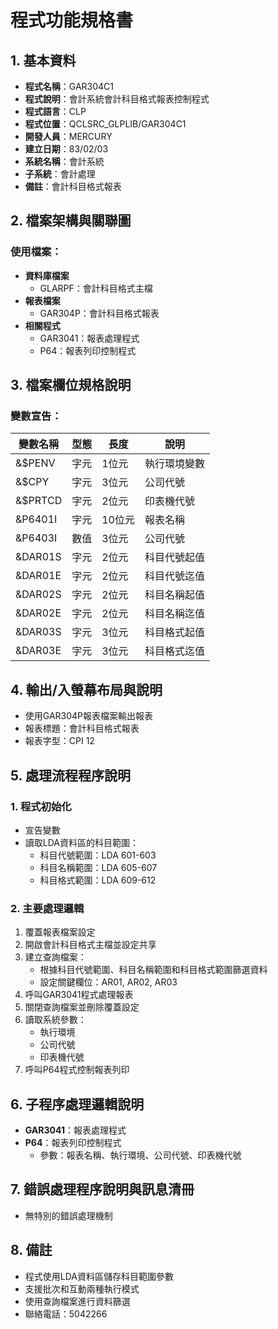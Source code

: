 # 程式功能規格書

## 1. 基本資料
- **程式名稱**：GAR304C1
- **程式說明**：會計系統會計科目格式報表控制程式
- **程式語言**：CLP
- **程式位置**：QCLSRC_GLPLIB/GAR304C1
- **開發人員**：MERCURY
- **建立日期**：83/02/03
- **系統名稱**：會計系統
- **子系統**：會計處理
- **備註**：會計科目格式報表

## 2. 檔案架構與關聯圖
### 使用檔案：
- **資料庫檔案**
  - GLARPF：會計科目格式主檔
- **報表檔案**
  - GAR304P：會計科目格式報表
- **相關程式**
  - GAR3041：報表處理程式
  - P64：報表列印控制程式

## 3. 檔案欄位規格說明
### 變數宣告：
| 變數名稱 | 型態 | 長度 | 說明 |
|---------|------|------|------|
| &$PENV | 字元 | 1位元 | 執行環境變數 |
| &$CPY | 字元 | 3位元 | 公司代號 |
| &$PRTCD | 字元 | 2位元 | 印表機代號 |
| &P6401I | 字元 | 10位元 | 報表名稱 |
| &P6403I | 數值 | 3位元 | 公司代號 |
| &DAR01S | 字元 | 2位元 | 科目代號起值 |
| &DAR01E | 字元 | 2位元 | 科目代號迄值 |
| &DAR02S | 字元 | 2位元 | 科目名稱起值 |
| &DAR02E | 字元 | 2位元 | 科目名稱迄值 |
| &DAR03S | 字元 | 3位元 | 科目格式起值 |
| &DAR03E | 字元 | 3位元 | 科目格式迄值 |

## 4. 輸出/入螢幕布局與說明
- 使用GAR304P報表檔案輸出報表
- 報表標題：會計科目格式報表
- 報表字型：CPI 12

## 5. 處理流程程序說明
### 1. 程式初始化
- 宣告變數
- 讀取LDA資料區的科目範圍：
  * 科目代號範圍：LDA 601-603
  * 科目名稱範圍：LDA 605-607
  * 科目格式範圍：LDA 609-612

### 2. 主要處理邏輯
1. 覆蓋報表檔案設定
2. 開啟會計科目格式主檔並設定共享
3. 建立查詢檔案：
   - 根據科目代號範圍、科目名稱範圍和科目格式範圍篩選資料
   - 設定關鍵欄位：AR01, AR02, AR03
4. 呼叫GAR3041程式處理報表
5. 關閉查詢檔案並刪除覆蓋設定
6. 讀取系統參數：
   - 執行環境
   - 公司代號
   - 印表機代號
7. 呼叫P64程式控制報表列印

## 6. 子程序處理邏輯說明
- **GAR3041**：報表處理程式
- **P64**：報表列印控制程式
  * 參數：報表名稱、執行環境、公司代號、印表機代號

## 7. 錯誤處理程序說明與訊息清冊
- 無特別的錯誤處理機制

## 8. 備註
- 程式使用LDA資料區儲存科目範圍參數
- 支援批次和互動兩種執行模式
- 使用查詢檔案進行資料篩選
- 聯絡電話：5042266 